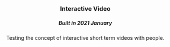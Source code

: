 <!-- PROJECT LOGO -->
<br />
<p align="center"> 
  <h3 align="center">Interactive Video </h3>
  <h5 align="center">Built in 2021 January </h5>

  <p align="center">
    Testing the concept of interactive short term videos with people.
  </p>
</p>
